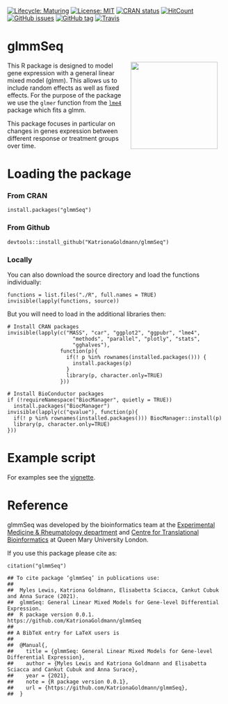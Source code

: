 [![Lifecycle: Maturing](https://img.shields.io/badge/lifecycle-stable-blue.svg)](https://lifecycle.r-lib.org/articles/stages.html)
[![License: MIT](https://img.shields.io/badge/License-MIT-mediumpurple.svg)](https://choosealicense.com/licenses/mit/)
[![CRAN status](https://www.r-pkg.org/badges/version/glmmSeq)](https://cran.r-project.org/package=glmmSeq)
[![HitCount](https://hits.dwyl.com/KatrionaGoldmann/glmmSeq.svg)](https://hits.dwyl.com/KatrionaGoldmann/glmmSeq)
[![GitHub issues](https://img.shields.io/github/issues/KatrionaGoldmann/glmmSeq.svg)](https://GitHub.com/KatrionaGoldmann/glmmSeq/issues/)
[![GitHub
tag](https://img.shields.io/github/tag/KatrionaGoldmann/glmmSeq.svg)](https://GitHub.com/KatrionaGoldmann/glmmSeq/tags/)
[![Travis](https://img.shields.io/travis/KatrionaGoldmann/glmmSeq.svg)](https://github.com/KatrionaGoldmann/glmmSeq)

# glmmSeq 

<img src="https://katrionagoldmann.github.io/glmmSeq/logo.png" align="right" alt="" width="200" hspace="20" />



This R package is designed to model gene expression with a general linear mixed model (glmm). This allows us to include random effects as well as fixed effects. For the purpose of the package we use the `glmer` function from the [`lme4`](https://CRAN.R-project.org/package=lme4)
package which fits a glmm.

This package focuses in particular on changes in genes expression between different response or treatment groups over time. 


# Loading the package

### From CRAN

```
install.packages("glmmSeq")
```

### From Github

```
devtools::install_github("KatrionaGoldmann/glmmSeq")
```

### Locally

You can also download the source directory and load the functions individually:

```
functions = list.files("./R", full.names = TRUE)
invisible(lapply(functions, source))
```

But you will need to load in the additional libraries then:

```
# Install CRAN packages
invisible(lapply(c("MASS", "car", "ggplot2", "ggpubr", "lme4", 
                     "methods", "parallel", "plotly", "stats", 
                     "gghalves"),
                 function(p){
                   if(! p %in% rownames(installed.packages())) {
                     install.packages(p)
                   }
                   library(p, character.only=TRUE)
                 }))

# Install BioConductor packages
if (!requireNamespace("BiocManager", quietly = TRUE))
  install.packages("BiocManager")
invisible(lapply(c("qvalue"), function(p){
  if(! p %in% rownames(installed.packages())) BiocManager::install(p)
  library(p, character.only=TRUE)
}))
```

# Example script

For examples see the [vignette](https://katrionagoldmann.github.io/glmmSeq/articles/glmmSeq.html). 

# Reference

glmmSeq was developed by the bioinformatics team at the [Experimental Medicine & Rheumatology department](https://www.qmul.ac.uk/whri/emr/) and [Centre for Translational Bioinformatics](https://www.qmul.ac.uk/c4tb/) at Queen Mary University London.

If you use this package please cite as:

```
citation("glmmSeq")

## To cite package ‘glmmSeq’ in publications use:
##
##  Myles Lewis, Katriona Goldmann, Elisabetta Sciacca, Cankut Cubuk and Anna Surace (2021). 
##  glmmSeq: General Linear Mixed Models for Gene-level Differential Expression. 
##  R package version 0.0.1. https://github.com/KatrionaGoldmann/glmmSeq
##
## A BibTeX entry for LaTeX users is
##
##  @Manual{,
##    title = {glmmSeq: General Linear Mixed Models for Gene-level Differential Expression},
##    author = {Myles Lewis and Katriona Goldmann and Elisabetta Sciacca and Cankut Cubuk and Anna Surace},
##    year = {2021},
##    note = {R package version 0.0.1},
##    url = {https://github.com/KatrionaGoldmann/glmmSeq},
##  }
```

